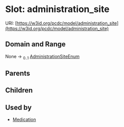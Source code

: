 
# Slot: administration_site




URI: [https://w3id.org/pcdc/model/administration_site](https://w3id.org/pcdc/model/administration_site)


## Domain and Range

None &#8594;  <sub>0..1</sub> [AdministrationSiteEnum](AdministrationSiteEnum.md)

## Parents


## Children


## Used by

 * [Medication](Medication.md)
